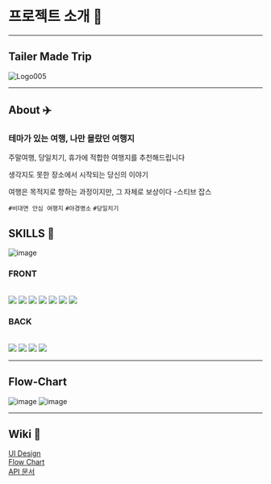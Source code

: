 # 프로젝트 소개 🧞

---

## Tailer Made Trip

![Logo005](https://user-images.githubusercontent.com/76897473/125727120-a35108ae-4f1b-4c6e-a114-8f9605d2797d.png)

---

## About ✈️

### 테마가 있는 여행, 나만 몰랐던 여행지

주말여행, 당일치기, 휴가에 적합한 여행지를 추천해드립니다

생각지도 못한 장소에서 시작되는 당신의 이야기

여행은 목적지로 향하는 과정이지만,
그 자체로 보상이다 -스티브 잡스

`#비대면 안심 여행지`
`#야경명소`
`#당일치기`

## SKILLS &#128295;

![image](https://user-images.githubusercontent.com/76897473/125735128-e594d96f-12e3-455a-bfa4-c82da187d534.png)

### FRONT

</br><img src="https://img.shields.io/badge/html-E34F26?style=for-the-badge&logo=html5&logoColor=white">
<img src="https://img.shields.io/badge/JavaScript-F7DF1E?style=for-the-badge&logo=javascript&logoColor=black"/>
<img src="https://img.shields.io/badge/TypeScript-007ACC?style=for-the-badge&logo=typescript&logoColor=white"/>
<img src="https://img.shields.io/badge/React-20232A?style=for-the-badge&logo=react&logoColor=61DAFB"/>
<img src="https://img.shields.io/badge/React Hooks-20232A?style=for-the-badge&logo=react&logoColor=61DAFB">
<img src="https://img.shields.io/badge/Redux-593D88?style=for-the-badge&logo=redux&logoColor=white"/>
<img src="https://img.shields.io/badge/CSS-239120?&style=for-the-badge&logo=css3&logoColor=white"/>

### BACK

</br><img src="https://img.shields.io/badge/Node.js-43853D?style=for-the-badge&logo=node.js&logoColor=white"/>
<img src="https://img.shields.io/badge/Express.js-000000?style=for-the-badge&logo=express&logoColor=white"/>
<img src="https://img.shields.io/badge/MongoDB-4EA94B?style=for-the-badge&logo=mongodb&logoColor=white"/>
<img src="https://img.shields.io/badge/AWS-232F3E?style=for-the-badge&logo=amazon-aws&logoColor=white"/>

---

## Flow-Chart

![image](https://user-images.githubusercontent.com/74464061/125727470-01ac591f-5207-4443-b1da-9a4d31a231ea.png)
![image](https://user-images.githubusercontent.com/74464061/125727484-20efff73-ff60-497c-bc5f-a19f90149921.png)

---

## Wiki &#128214;

[UI Design](https://github.com/codestates/TMT-client/wiki/Wireframe)\
[Flow Chart](https://github.com/codestates/TMT-client/wiki/Flow-Chart)\
[API 문서](https://yoolee741.gitbook.io/tmt-api/)
